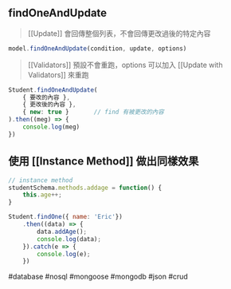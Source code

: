 ## findOneAndUpdate
>[[Update]] 會回傳整個列表，不會回傳更改過後的特定內容
```js
model.findOneAndUpdate(condition, update, options)
```
> [[Validators]] 預設不會重跑，options 可以加入 [[Update with Validators]] 來重跑
```js
Student.findOneAndUpdate(
	{ 要改的內容 },
	{ 更改後的內容 },
	{ new: true }		// find 有被更改的內容
).then((meg) => {
	console.log(meg)
})
```


## 使用 [[Instance Method]] 做出同樣效果
```js
// instance method
studentSchema.methods.addage = function() {
	this.age++;
}

Student.findOne({ name: 'Eric'})
	.then((data) => {
		data.addAge();
		console.log(data);
	}).catch(e => {
		console.log(e);
	})
```

#database #nosql #mongoose #mongodb #json #crud 